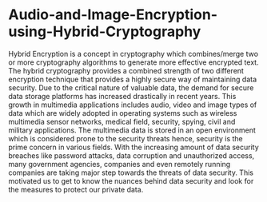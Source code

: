 # Audio-and-Image-Encryption-using-Hybrid-Cryptography
Hybrid Encryption is a concept in cryptography which combines/merge two or more cryptography algorithms to generate more effective encrypted text. 
 The hybrid cryptography provides a combined strength of two different encryption technique that provides a highly secure way of maintaining data security. Due to the critical nature of valuable data, the demand for secure data storage platforms has increased drastically in recent years. This growth in multimedia applications includes
audio, video and image types of data which are widely adopted in operating systems such as wireless multimedia sensor networks, medical field, security, spying, civil and military applications. The multimedia data is stored in an open environment which is considered prone to the security threats hence, security is the prime concern in various fields. With the increasing amount of data security breaches like password attacks, data corruption and unauthorized access, many government agencies, companies and even remotely running companies are taking major step towards the threats of data security. This motivated us to get to know the nuances behind data security and look for the measures to protect our private data.
